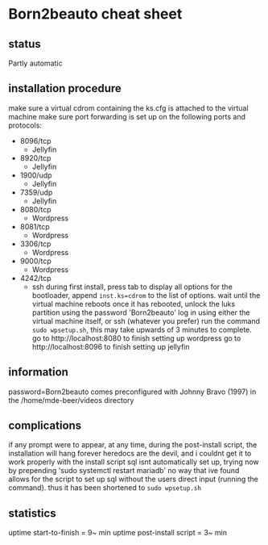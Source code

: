 # Born2beauto cheat sheet

## status
Partly automatic

## installation procedure
make sure a virtual cdrom containing the ks.cfg is attached to the virtual
machine
make sure port forwarding is set up on the following ports and protocols:
- 8096/tcp
  - Jellyfin
- 8920/tcp
  - Jellyfin
- 1900/udp
  - Jellyfin
- 7359/udp
  - Jellyfin
- 8080/tcp
  - Wordpress
- 8081/tcp
  - Wordpress
- 3306/tcp
  - Wordpress
- 9000/tcp
  - Wordpress
- 4242/tcp
  - ssh
during first install, press tab to display all options for the bootloader,
append `inst.ks=cdrom` to the list of options.
wait until the virtual machine reboots
once it has rebooted, unlock the luks partition using the password 'Born2beauto'
log in using either the virtual machine itself, or ssh (whatever you prefer)
run the command `sudo wpsetup.sh`, this may take upwards of 3 minutes to
complete.
go to http://localhost:8080 to finish setting up wordpress
go to http://localhost:8096 to finish setting up jellyfin

## information

password=Born2beauto
comes preconfigured with Johnny Bravo (1997) in the /home/mde-beer/videos
directory

## complications
if any prompt were to appear, at any time, during the post-install script, the
installation will hang forever
heredocs are the devil, and i couldnt get it to work properly with the install
script
sql isnt automatically set up, trying now by prepending 'sudo systemctl restart
mariadb'
no way that ive found allows for the script to set up sql without the users
direct input (running the command). thus it has been shortened to `sudo
wpsetup.sh`

## statistics

uptime start-to-finish = 9~ min
uptime post-install script = 3~ min
